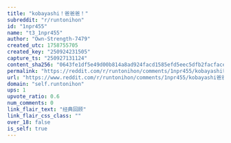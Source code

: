 ```yaml
---
title: "kobayashi！爸爸爸！"
subreddit: "r/runtonihon"
id: "1npr455"
name: "t3_1npr455"
author: "Own-Strength-7479"
created_utc: 1758755705
created_key: "250924231505"
capture_ts: "250927131124"
content_sha256: "0643fe1df5e49d00b814a8ad924facd1585efd5eec5dfb2facface01f03d9a8d"
permalink: "https://reddit.com/r/runtonihon/comments/1npr455/kobayashi爸爸爸/"
url: "https://www.reddit.com/r/runtonihon/comments/1npr455/kobayashi爸爸爸/"
domain: "self.runtonihon"
ups: 1
upvote_ratio: 0.6
num_comments: 0
link_flair_text: "经典回顾"
link_flair_css_class: ""
over_18: false
is_self: true
---
```


